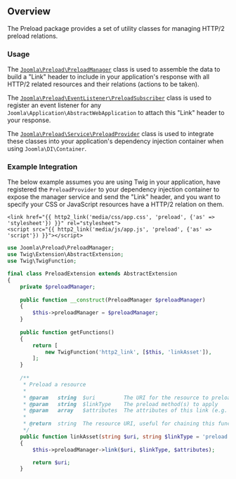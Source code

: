## Overview

The Preload package provides a set of utility classes for managing HTTP/2 preload relations.

### Usage

The [`Joomla\Preload\PreloadManager`](classes/PreloadManager.md) class is used to assemble the data to build a "Link" header to include in your application's response with all HTTP/2 related resources and their relations (actions to be taken).

The [`Joomla\Preload\EventListener\PreloadSubscriber`](classes/EventListener/PreloadSubscriber.md) class is used to register an event listener for any `Joomla\Application\AbstractWebApplication` to attach this "Link" header to your response.

The [`Joomla\Preload\Service\PreloadProvider`](classes/Service/PreloadProvider.md) class is used to integrate these classes into your application's dependency injection container when using `Joomla\DI\Container`.

### Example Integration

The below example assumes you are using Twig in your application, have registered the `PreloadProvider` to your dependency injection container to expose the manager service and send the "Link" header, and you want to specify your CSS or JavaScript resources have a HTTP/2 relation on them.

```twig
<link href="{{ http2_link('media/css/app.css', 'preload', {'as' => 'stylesheet'}) }}" rel="stylesheet">
<script src="{{ http2_link('media/js/app.js', 'preload', {'as' => 'script'}) }}"></script>
```

```php
use Joomla\Preload\PreloadManager;
use Twig\Extension\AbstractExtension;
use Twig\TwigFunction;

final class PreloadExtension extends AbstractExtension
{
	private $preloadManager;
	
	public function __construct(PreloadManager $preloadManager)
	{
		$this->preloadManager = $preloadManager;
	}
	
	public function getFunctions()
	{
		return [
			new TwigFunction('http2_link', [$this, 'linkAsset']),
		];
	}
	
	/**
	 * Preload a resource
	 *
	 * @param   string  $uri         The URI for the resource to preload
	 * @param   string  $linkType    The preload method(s) to apply
	 * @param   array   $attributes  The attributes of this link (e.g. "array('as' => true)", "array('pr' => 0.5)")
	 *
	 * @return  string  The resource URI, useful for chaining this function with another Twig function in your template
	 */
	public function linkAsset(string $uri, string $linkType = 'preload', array $attributes = []): string
	{
		$this->preloadManager->link($uri, $linkType, $attributes);

		return $uri;
	}
```
